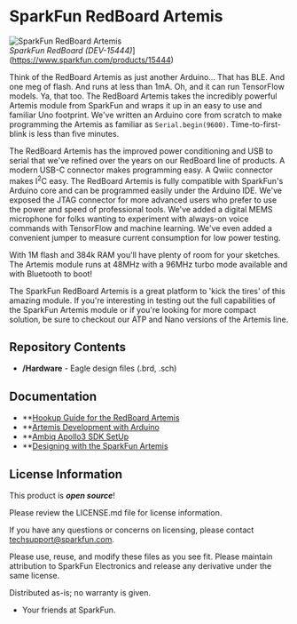 SparkFun RedBoard Artemis
============================

![SparkFun RedBoard Artemis](https://cdn.sparkfun.com/assets/parts/1/4/0/1/9/15444-SparkFun_RedBoard_Artemis-01.jpg)  
*SparkFun RedBoard (DEV-15444)*](https://www.sparkfun.com/products/15444)

Think of the RedBoard Artemis as just another Arduino... That has BLE. And one meg of flash. And runs at less than 1mA. Oh, and it can run TensorFlow models. Ya, that too. The RedBoard Artemis takes the incredibly powerful Artemis module from SparkFun and wraps it up in an easy to use and familiar Uno footprint. We've written an Arduino core from scratch to make programming the Artemis as familiar as `Serial.begin(9600)`. Time-to-first-blink is less than five minutes.

The RedBoard Artemis has the improved power conditioning and USB to serial that we've refined over the years on our RedBoard line of products. A modern USB-C connector makes programming easy. A Qwiic connector makes I<sup>2</sup>C easy. The RedBoard Artemis is fully compatible with SparkFun's Arduino core and can be programmed easily under the Arduino IDE. We've exposed the JTAG connector for more advanced users who prefer to use the power and speed of professional tools. We've added a digital MEMS microphone for folks wanting to experiment with always-on voice commands with TensorFlow and machine learning. We've even added a convenient jumper to measure current consumption for low power testing.

With 1M flash and 384k RAM you'll have plenty of room for your sketches. The Artemis module runs at 48MHz with a 96MHz turbo mode available and with Bluetooth to boot!

The SparkFun RedBoard Artemis is a great platform to 'kick the tires' of this amazing module. If you're interesting in testing out the full capabilities of the SparkFun Artemis module or if you're looking for more compact solution, be sure to checkout our ATP and Nano versions of the Artemis line.

Repository Contents
-------------------
* **/Hardware** - Eagle design files (.brd, .sch)

Documentation
-------------------
* **[Hookup Guide for the RedBoard Artemis](https://learn.sparkfun.com/tutorials/hookup-guide-for-the-sparkfun-redboard-artemis)
* **[Artemis Development with Arduino](https://learn.sparkfun.com/tutorials/artemis-development-with-arduino)
* **[Ambiq Apollo3 SDK SetUp](https://learn.sparkfun.com/tutorials/using-sparkfun-edge-board-with-ambiq-apollo3-sdk)
* **[Designing with the SparkFun Artemis](https://learn.sparkfun.com/tutorials/designing-with-the-sparkfun-artemis)

License Information
-------------------

This product is _**open source**_! 

Please review the LICENSE.md file for license information. 

If you have any questions or concerns on licensing, please contact techsupport@sparkfun.com.

Please use, reuse, and modify these files as you see fit. Please maintain attribution to SparkFun Electronics and release any derivative under the same license.

Distributed as-is; no warranty is given.

- Your friends at SparkFun.
